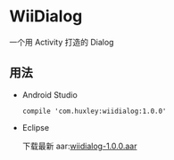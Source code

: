 # WiiDialog

一个用 Activity 打造的 Dialog

## 用法

* Android Studio
	
	```
	compile 'com.huxley:wiidialog:1.0.0'
	```
	
* Eclipse
	
	下载最新 aar:[wiidialog-1.0.0.aar](https://dl.bintray.com/huangweiyi/maven/com/huxley/wiidialog/1.0.0/wiidialog-1.0.0.aar)
